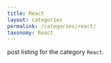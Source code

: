 ```yaml
---
title: React
layout: categories
permalink: /categories/react/
taxonomy: React
---
```


post listing for the category `React`.
